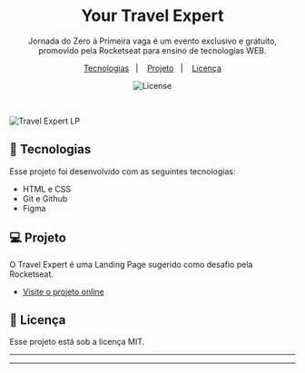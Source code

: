 <h1 align="center"> Your Travel Expert </h1>

<p align="center">
Jornada do Zero à Primeira vaga é um evento exclusivo e gratuito, promovido pela Rocketseat para ensino de tecnologias WEB. <br/>
</p>

<p align="center">
  <a href="#-tecnologias">Tecnologias</a>&nbsp;&nbsp;&nbsp;|&nbsp;&nbsp;&nbsp;
  <a href="#-projeto">Projeto</a>&nbsp;&nbsp;&nbsp;|&nbsp;&nbsp;&nbsp;
  <a href="#memo-licença">Licença</a>
</p>

<p align="center">
  <img alt="License" src="https://img.shields.io/static/v1?label=license&message=MIT&color=49AA26&labelColor=000000">
</p>

<br>


![Travel Expert LP](https://user-images.githubusercontent.com/112482028/225407131-7c9d4270-182d-4ce1-9c7f-339cfd14ccef.jpg)



## 🚀 Tecnologias

Esse projeto foi desenvolvido com as seguintes tecnologias:

- HTML e CSS
- Git e Github
- Figma

## 💻 Projeto

O Travel Expert é uma Landing Page sugerido como desafio pela Rocketseat.

- [Visite o projeto online](https://sanchesvitor.github.io/Jornada-Rocketseat/Desafio01/)

## :memo: Licença

Esse projeto está sob a licença MIT.

---

 


---

 
